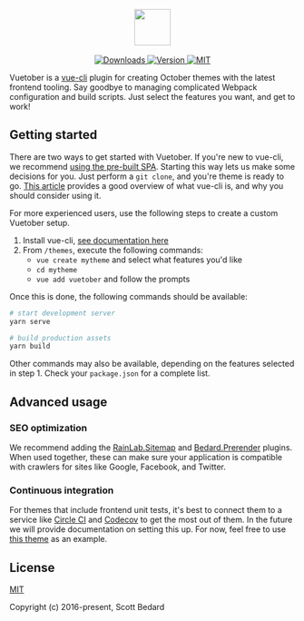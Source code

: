 <p align="center">
    <img height="64px" src="http://i.imgur.com/Ia3H0Ae.png" /><br />
    <br />
    <a href="https://www.npmtrends.com/vue-cli-plugin-vuetober">
        <img src="https://img.shields.io/npm/dt/vue-cli-plugin-vuetober.svg" alt="Downloads" />
    </a>
    <a href="https://www.npmjs.com/package/vue-cli-plugin-vuetober">
        <img src="https://img.shields.io/npm/v/vue-cli-plugin-vuetober.svg" alt="Version" />
    </a>
    <a href="https://github.com/scottbedard/oc-vuetober-theme/blob/master/LICENSE">
        <img src="https://img.shields.io/badge/license-MIT-blue.svg" alt="MIT" />
    </a>
</p>

Vuetober is a [vue-cli](https://cli.vuejs.org) plugin for creating October themes with the latest frontend tooling. Say goodbye to managing complicated Webpack configuration and build scripts. Just select the features you want, and get to work!

## Getting started

There are two ways to get started with Vuetober. If you're new to vue-cli, we recommend [using the pre-built SPA](https://github.com/scottbedard/vuetober-spa). Starting this way lets us make some decisions for you. Just perform a `git clone`, and you're theme is ready to go. [This article](https://medium.com/the-vue-point/vue-cli-3-0-is-here-c42bebe28fbb) provides a good overview of what vue-cli is, and why you should consider using it.

For more experienced users, use the following steps to create a custom Vuetober setup.

1. Install vue-cli, [see documentation here](https://cli.vuejs.org/guide/installation.html)
2. From `/themes`, execute the following commands:
   - `vue create mytheme` and select what features you'd like
   - `cd mytheme`
   - `vue add vuetober` and follow the prompts
   
Once this is done, the following commands should be available:

```bash
# start development server
yarn serve

# build production assets
yarn build
```

Other commands may also be available, depending on the features selected in step 1. Check your `package.json` for a complete list.

## Advanced usage

### SEO optimization

We recommend adding the [RainLab.Sitemap](https://github.com/rainlab/sitemap-plugin) and [Bedard.Prerender](https://github.com/scottbedard/oc-prerender-plugin) plugins. When used together, these can make sure your application is compatible with crawlers for sites like Google, Facebook, and Twitter.

### Continuous integration

For themes that include frontend unit tests, it's best to connect them to a service like [Circle CI](https://circleci.com) and [Codecov](https://codecov.io) to get the most out of them. In the future we will provide documentation on setting this up. For now, feel free to use [this theme](https://github.com/scottbedard/speedcube.site/blob/dev/circle.yml#L73-L95) as an example.

## License

[MIT](https://github.com/scottbedard/oc-vuetober-theme/blob/master/LICENSE)

Copyright (c) 2016-present, Scott Bedard
